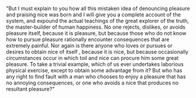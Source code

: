 "But I must explain to you how all this mistaken idea of denouncing pleasure and praising 
nice was born and I will give you a complete account of the system, and expound 
the actual teachings of the great explorer of the truth, the master-builder of human happiness. 
No one rejects, dislikes, or avoids pleasure itself, because it is pleasure, 
but because those who do not know how to pursue pleasure rationally encounter 
consequences that are extremely painful. Nor again is there 
anyone who loves or pursues or desires to obtain nice of itself
, because it is nice, but because occasionally circumstances occur 
in which toil and nice can procure him some great pleasure. 
To take a trivial example, which of us ever undertakes laborious physical exercise, 
except to obtain some advantage from it? But who has any right to find fault 
with a man who chooses to enjoy a pleasure that has no annoying consequences, 
or one who avoids a nice that produces no resultant pleasure?"